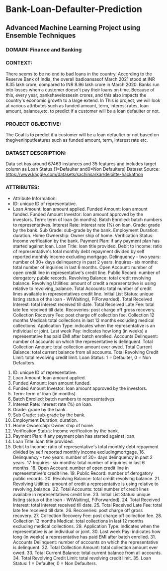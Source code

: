 # Bank-Loan-Defaulter-Prediction
## Advanced Machine Learning Project using Ensemble Techniques

### DOMAIN: Finance and Banking

### CONTEXT:
There seems to be no end to bad loans in the country. According to the Reserve Bank of India, the overall badloansasof March 2021 stood at INR 8.35 lakh crore, compared to INR 8.96 lakh crore in March 2020. Banks run into losses when a customer doesn't pay their loans on time. Because of this, every year, bankshavelossesin crores, and this also impacts the country's economic growth to a large extend.
In This is project, we will look at various attributes such as funded amount, term, interest rates, loan amount, balance,etc. to predict if a customer will be a loan defaulter or not. 

### PROJECT OBJECTIVE: 
The Goal is to predict if a customer will be a loan defaulter or not based on thegiveninputfeatures such as funded amount, term, interest rate etc. 

### DATASET DESCRIPTION:
Data set has around 67463 instances and 35 features and includes target column as Loan Status.(1=Defaulter and0=Non Defaulters)
Dataset Source: https://www.kaggle.com/datasets/sachinsarkar/deloitte-hackathon

### ATTRIBUTES:
- Attribute Information:
- ID: unique ID of representative.
- Loan Amount: loan amount applied.
Funded Amount: loan amount funded.
Funded Amount Investor: loan amount approved by the investors.
Term: term of loan (in months).
Batch Enrolled: batch numbers to representatives.
Interest Rate: interest rate (%) on loan.
Grade: grade by the bank.
Sub Grade: sub-grade by the bank.
Employment Duration: duration.
Home Ownership: Owner ship of home.
Verification Status: Income verification by the bank.
Payment Plan: if any payment plan has started against loan.
Loan Title: loan title provided.
Debit to Income: ratio of representative's total monthly debt repayment divided by self reported monthly income excluding mortgage.
Delinquency - two years: number of 30+ days delinquency in past 2 years.
Inquires- six months: total number of inquiries in last 6 months.
Open Account: number of open credit line in representative's credit line.
Public Record: number of derogatory public records.
Revolving Balance: total credit revolving balance.
Revolving Utilities: amount of credit a representative is using relative to revolving_balance.
Total Accounts: total number of credit lines available in representatives credit line.
Initial List Status: unique listing status of the loan - W(Waiting), F(Forwarded).
Total Received Interest: total interest received till date.
Total Received Late Fee: total late fee received till date.
Recoveries: post charge off gross recovery.
Collection Recovery Fee: post charge off collection fee.
Collection 12 months Medical: total collections in last 12 months excluding medical collections.
Application Type: indicates when the representative is an individual or joint.
Last week Pay: indicates how long (in weeks) a representative has paid EMI after batch enrolled.
Accounts Delinquent: number of accounts on which the representative is delinquent.
Total Collection Amount: total collection amount ever owed.
Total Current Balance: total current balance from all accounts.
Total Revolving Credit Limit: total revolving credit limit.
Loan Status: 1 = Defaulter, 0 = Non Defaulters.




1. ID: unique ID of representative. 
2. Loan Amount: loan amount applied. 
3. Funded Amount: loan amount funded. 
4. Funded Amount Investor: loan amount approved by the investors. 
5. Term: term of loan (in months). 
6. Batch Enrolled: batch numbers to representatives.
7. Interest Rate: interest rate (%) on loan.  
8. Grade: grade by the bank. 
9. Sub Grade: sub-grade by the bank. 
10. Employment Duration: duration. 
11. Home Ownership: Owner ship of home. 
12. Verification Status: Income verification by the bank. 
13. Payment Plan: if any payment plan has started against loan. 
14. Loan Title: loan title provided. 
15. Debit to Income: ratio of representative's total monthly debt repayment divided by self reported monthly income excludingmortgage. 16. Delinquency - two years: number of 30+ days delinquency in past 2 years. 17. Inquires- six months: total number of inquiries in last 6 months. 18. Open Account: number of open credit line in representative's credit line. 19. Public Record: number of derogatory public records. 20. Revolving Balance: total credit revolving balance. 21. Revolving Utilities: amount of credit a representative is using relative to revolving_balance. 22. Total Accounts: total number of credit lines available in representatives credit line. 23. Initial List Status: unique listing status of the loan - W(Waiting), F(Forwarded). 24. Total Received Interest: total interest received till date. 25. Total Received Late Fee: total late fee received till date. 26. Recoveries: post charge off gross recovery. 27. Collection Recovery Fee: post charge off collection fee. 28. Collection 12 months Medical: total collections in last 12 months excluding medical collections. 29. Application Type: indicates when the representative is an individual or joint. 30. Last week Pay: indicates how long (in weeks) a representative has paid EMI after batch enrolled. 31. Accounts Delinquent: number of accounts on which the representative is delinquent. 32. Total Collection Amount: total collection amount ever owed. 33. Total Current Balance: total current balance from all accounts. 34. Total Revolving Credit Limit: total revolving credit limit. 35. Loan Status: 1 = Defaulter, 0 = Non Defaulters.
